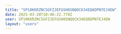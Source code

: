 ```yaml
---
title: "SP10KKRZNC5GFZJEFGSH8SNQ0CK34EQ6DPN7EJ4EW"
date: 2025-03-20T10:46:22.770Z
user: SP10KKRZNC5GFZJEFGSH8SNQ0CK34EQ6DPN7EJ4EW
layout: "users"
---
```

    